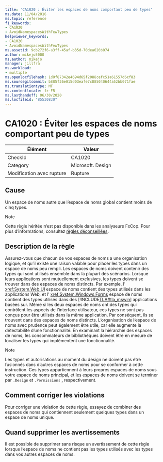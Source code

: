 ```yaml
---
title: 'CA1020 : Éviter les espaces de noms comportant peu de types'
ms.date: 11/04/2016
ms.topic: reference
f1_keywords:
- CA1020
- AvoidNamespacesWithFewTypes
helpviewer_keywords:
- CA1020
- AvoidNamespacesWithFewTypes
ms.assetid: 9cb272f6-a3ff-45af-b35d-70dea620b074
author: mikejo5000
ms.author: mikejo
manager: jillfra
ms.workload:
- multiple
ms.openlocfilehash: 1d0f87342e4694d65f2088cefc51a61557d6cf83
ms.sourcegitcommit: b885f26e015d03eafe7c885040644a52bb071fae
ms.translationtype: MT
ms.contentlocale: fr-FR
ms.lasthandoff: 06/30/2020
ms.locfileid: "85530830"
---
```

# <a name="ca1020-avoid-namespaces-with-few-types"></a>CA1020 : Éviter les espaces de noms comportant peu de types

|Élément|Valeur|
|-|-|
|CheckId|CA1020|
|Category|Microsoft. Design|
|Modification avec rupture|Rupture|

## <a name="cause"></a>Cause

Un espace de noms autre que l’espace de noms global contient moins de cinq types.

> [!NOTE]
> Cette règle héritée n’est pas disponible dans les analyseurs FxCop. Pour plus d’informations, consultez [règles déconseillées](fxcop-rule-port-status.md#deprecated-rules).

## <a name="rule-description"></a>Description de la règle

Assurez-vous que chacun de vos espaces de noms a une organisation logique, et qu’il existe une raison valable pour placer les types dans un espace de noms peu rempli. Les espaces de noms doivent contenir des types qui sont utilisés ensemble dans la plupart des scénarios. Lorsque leurs applications sont mutuellement exclusives, les types doivent se trouver dans des espaces de noms distincts. Par exemple, l' <xref:System.Web.UI> espace de noms contient des types utilisés dans les applications Web, et l' <xref:System.Windows.Forms> espace de noms contient des types utilisés dans des [!INCLUDE[TLA#tla_mswin](../code-quality/includes/tlasharptla_mswin_md.md)] applications basées sur. Même si les deux espaces de noms ont des types qui contrôlent les aspects de l’interface utilisateur, ces types ne sont pas conçus pour être utilisés dans la même application. Par conséquent, ils se trouvent dans des espaces de noms distincts. L’organisation de l’espace de noms avec prudence peut également être utile, car elle augmente la détectabilité d’une fonctionnalité. En examinant la hiérarchie des espaces de noms, les consommateurs de bibliothèques doivent être en mesure de localiser les types qui implémentent une fonctionnalité.

> [!NOTE]
> Les types et autorisations au moment du design ne doivent pas être fusionnés dans d’autres espaces de noms pour se conformer à cette instruction. Ces types appartiennent à leurs propres espaces de noms sous votre espace de noms principal, et les espaces de noms doivent se terminer par `.Design` et `.Permissions` , respectivement.

## <a name="how-to-fix-violations"></a>Comment corriger les violations

Pour corriger une violation de cette règle, essayez de combiner des espaces de noms qui contiennent seulement quelques types dans un espace de noms unique.

## <a name="when-to-suppress-warnings"></a>Quand supprimer les avertissements

Il est possible de supprimer sans risque un avertissement de cette règle lorsque l’espace de noms ne contient pas les types utilisés avec les types dans vos autres espaces de noms.
